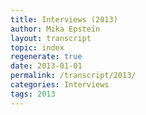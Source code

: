 ```yaml
---
title: Interviews (2013)
author: Mika Epstein
layout: transcript
topic: index
regenerate: true
date: 2013-01-01
permalink: /transcript/2013/
categories: Interviews
tags: 2013
---
```

